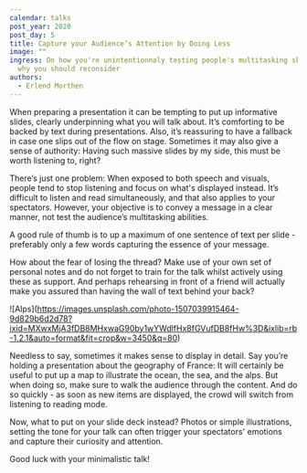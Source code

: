 ```yaml
---
calendar: talks
post_year: 2020
post_day: 5
title: Capture your Audience‘s Attention by Doing Less
image: ""
ingress: On how you're unintentionnaly testing people's multitasking skills and
  why you should reconsider
authors:
  - Erlend Morthen
---
```

When preparing a presentation it can be tempting to put up informative slides, clearly underpinning what you will talk about. It’s comforting to be backed by text during presentations. Also, it’s reassuring to have a fallback in case one slips out of the flow on stage. Sometimes it may also give a sense of authority: Having such massive slides by my side, this must be worth listening to, right?

There’s just one problem: When exposed to both speech and visuals, people tend to stop listening and focus on what's displayed instead. It’s difficult to listen and read simultaneously, and that also applies to your spectators. However, your objective is to convey a message in a clear manner, not test the audience’s multitasking abilities.

A good rule of thumb is to up a maximum of one sentence of text per slide - preferably only a few words capturing the essence of your message.

How about the fear of losing the thread? Make use of your own set of personal notes and do not forget to train for the talk whilst actively using these as support. And perhaps rehearsing in front of a friend will actually make you assured than having the wall of text behind your back?

!\[Alps](https://images.unsplash.com/photo-1507039915464-9d829b6d2d78?ixid=MXwxMjA3fDB8MHxwaG90by1wYWdlfHx8fGVufDB8fHw%3D&ixlib=rb-1.2.1&auto=format&fit=crop&w=3450&q=80)

Needless to say, sometimes it makes sense to display in detail. Say you’re holding a presentation about the geography of France: It will certainly be useful to put up a map to illustrate the ocean, the sea, and the alps. But when doing so, make sure to walk the audience through the content. And do so quickly - as soon as new items are displayed, the crowd will switch from listening to reading mode.

Now, what to put on your slide deck instead? Photos or simple illustrations, setting the tone for your talk can often trigger your spectators' emotions and capture their curiosity and attention. 

Good luck with your minimalistic talk!